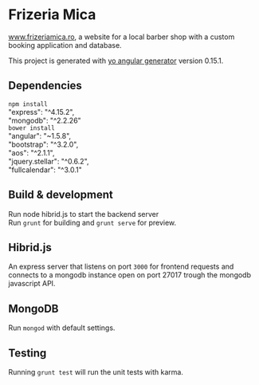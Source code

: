 # Frizeria Mica
www.frizeriamica.ro, a website for a local barber shop with a custom booking application and database.

This project is generated with [yo angular generator](https://github.com/yeoman/generator-angular)
version 0.15.1.

## Dependencies
`npm install`<br>
    "express": "^4.15.2",<br>
    "mongodb": "^2.2.26"<br>
`bower install`<br>
"angular": "~1.5.8",<br>
    "bootstrap": "^3.2.0",<br>
    "aos": "^2.1.1",<br>
    "jquery.stellar": "^0.6.2",<br>
    "fullcalendar": "^3.0.1"<br>


## Build & development
Run node hibrid.js to start the backend server <br>
Run `grunt` for building and `grunt serve` for preview.

## Hibrid.js
An express server that listens on port `3000` for frontend requests and connects to a mongodb instance open on port 27017 trough the mongodb javascript API.
## MongoDB
Run `mongod` with default settings.

## Testing

Running `grunt test` will run the unit tests with karma.

